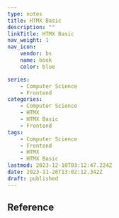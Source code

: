 ```yaml
---
type: notes
title: HTMX Basic
description: ""
linkTitle: HTMX Basic
nav_weight: 1
nav_icon:
    vendor: bs
    name: book
    color: blue

series:
    - Computer Science
    - Frontend
categories:
    - Computer Science
    - HTMX
    - HTMX Basic
    - Frontend
tags:
    - Computer Science
    - Frontend
    - HTMX
    - HTMX Basic
lastmod: 2023-12-10T03:12:47.224Z
date: 2023-11-26T13:02:12.342Z
draft: published
---
```


## Reference

